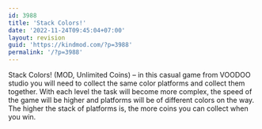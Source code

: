 ```yaml
---
id: 3988
title: 'Stack Colors!'
date: '2022-11-24T09:45:04+07:00'
layout: revision
guid: 'https://kindmod.com/?p=3988'
permalink: '/?p=3988'
---
```


Stack Colors! (MOD, Unlimited Coins) – in this casual game from VOODOO studio you will need to collect the same color platforms and collect them together. With each level the task will become more complex, the speed of the game will be higher and platforms will be of different colors on the way. The higher the stack of platforms is, the more coins you can collect when you win.
